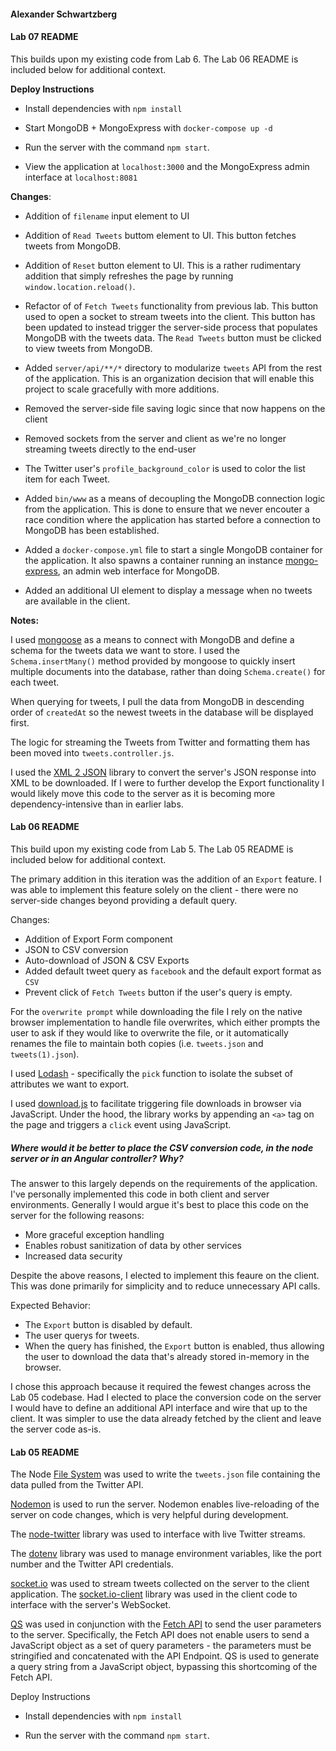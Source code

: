 #### Alexander Schwartzberg
#### Lab 07 README

This builds upon my existing code from Lab 6. The Lab 06 README is included below for additional context.


**Deploy Instructions**

- Install dependencies with `npm install`

- Start MongoDB + MongoExpress with `docker-compose up -d`

- Run the server with the command `npm start`.

- View the application at `localhost:3000` and the MongoExpress admin interface at `localhost:8081`


**Changes**:

- Addition of `filename` input element to UI

- Addition of `Read Tweets` buttom element to UI. This button fetches tweets from MongoDB.

- Addition of `Reset` button element to UI. This is a rather rudimentary addition that simply refreshes the page by running `window.location.reload()`.


- Refactor of of `Fetch Tweets` functionality from previous lab. This button used to open a socket to stream tweets into the client. This button has been updated to instead trigger the server-side process that populates MongoDB with the tweets data. The `Read Tweets` button must be clicked to view tweets from MongoDB.

- Added `server/api/**/*` directory to modularize `tweets` API from the rest of the application. This is an organization decision that will enable this project to scale gracefully with more additions.

- Removed the server-side file saving logic since that now happens on the client

- Removed sockets from the server and client as we're no longer streaming tweets directly to the end-user

- The Twitter user's `profile_background_color` is used to color the list item for each Tweet.

- Added `bin/www` as a means of decoupling the MongoDB connection logic from the application. This is done to ensure that we never encouter a race condition where the application has started before a connection to MongoDB has been established.

- Added a `docker-compose.yml` file to start a single MongoDB container for the application. It also spawns a container running an instance [mongo-express](https://github.com/mongo-express/mongo-express), an admin web interface for MongoDB.

- Added an additional UI element to display a message when no tweets are available in the client.

**Notes:**

I used [mongoose](https://github.com/Automattic/mongoose) as a means to connect with MongoDB and define a schema for the tweets data we want to store. I used the `Schema.insertMany()` method provided by mongoose to quickly insert multiple documents into the database, rather than doing `Schema.create()` for each tweet.

When querying for tweets, I pull the data from MongoDB in descending order of `createdAt` so the newest tweets in the database will be displayed first.

The logic for streaming the Tweets from Twitter and formatting them has been moved into `tweets.controller.js`.

I used the [XML 2 JSON](https://github.com/abdmob/x2js) library to convert the server's JSON response into XML to be downloaded. If I were to further develop the Export functionality I would likely move this code to the server as it is becoming more dependency-intensive than in earlier labs.

#### Lab 06 README

This build upon my existing code from Lab 5. The Lab 05 README is included below for additional context.

The primary addition in this iteration was the addition of an `Export` feature. I was able to implement this feature solely on the client - there were no server-side changes beyond providing a default query.

Changes:

- Addition of Export Form component
- JSON to CSV conversion
- Auto-download of JSON & CSV Exports
- Added default tweet query as `facebook` and the default export format as `CSV`
- Prevent click of `Fetch Tweets` button if the user's query is empty.

For the `overwrite prompt` while downloading the file I rely on the native browser implementation to handle file overwrites, which either prompts the user to ask if they would like to overwrite the file, or it automatically renames the file to maintain both copies (i.e. `tweets.json` and `tweets(1).json`).

I used [Lodash](https://lodash.com/docs/4.17.5) - specifically the `pick` function to isolate the subset of attributes we want to export.

I used [download.js](https://github.com/rndme/download) to facilitate triggering file downloads in browser via JavaScript. Under the hood, the library works by appending an `<a>` tag on the page and triggers a `click` event using JavaScript.

##### Where would it be better to place the CSV conversion code, in the node server or in an Angular controller? Why?

The answer to this largely depends on the requirements of the application. I've personally implemented this code in both client and server environments. Generally I would argue it's best to place this code on the server for the following reasons:

- More graceful exception handling
- Enables robust sanitization of data by other services
- Increased data security

Despite the above reasons, I elected to implement this feaure on the client. This was done primarily for simplicity and to reduce unnecessary API calls.

Expected Behavior:
- The `Export` button is disabled by default.
- The user querys for tweets.
- When the query has finished, the `Export` button is enabled, thus allowing the user to download the data that's already stored in-memory in the browser.

I chose this approach because it required the fewest changes across the Lab 05 codebase. Had I elected to place the conversion code on the server I would have to define an additional API interface and wire that up to the client. It was simpler to use the data already fetched by the client and leave the server code as-is.

#### Lab 05 README
The Node [File System](https://nodejs.org/api/fs.html) was used to write the `tweets.json` file containing the data pulled from the Twitter API.

[Nodemon](https://github.com/remy/nodemon) is used to run the server. Nodemon enables live-reloading of the server on code changes, which is very helpful during development.

The [node-twitter](https://github.com/desmondmorris/node-twitter) library was used to interface with live Twitter streams.

The [dotenv](https://www.npmjs.com/package/dotenv) library was used to manage environment variables, like the port number and the Twitter API credentials.

[socket.io](https://github.com/socketio/socket.io) was used to stream tweets collected on the server to the client application. The [socket.io-client](https://github.com/socketio/socket.io-client) library was used in the client code to interface with the server's WebSocket.

[QS](https://www.npmjs.com/package/qs) was used in conjunction with the [Fetch API](https://developer.mozilla.org/en-US/docs/Web/API/Fetch_API) to send the user parameters to the server. Specifically, the Fetch API does not enable users to send a JavaScript object as a set of query parameters - the parameters must be stringified and concatenated with the API Endpoint. QS is used to generate a query string from a JavaScript object, bypassing this shortcoming of the Fetch API.

Deploy Instructions

- Install dependencies with `npm install`

- Run the server with the command `npm start`.
